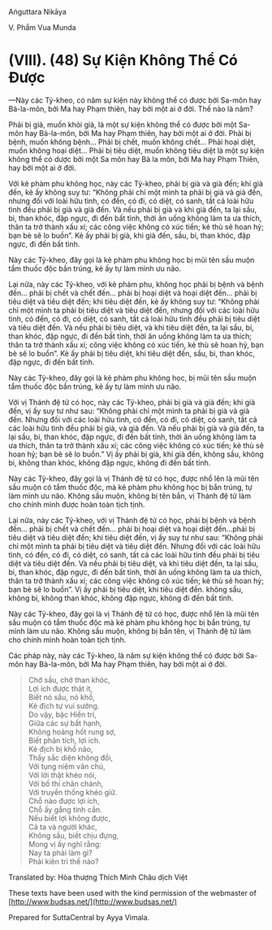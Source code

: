 Aṅguttara Nikāya

V. Phẩm Vua Munda

# (VIII). (48) Sự Kiện Không Thể Có Ðược

—Này các Tỷ-kheo, có năm sự kiện này không thể có được bởi Sa-môn hay Bà-la-môn, bởi Ma hay Phạm thiên, hay bởi một ai ở đời. Thế nào là năm?

Phải bị già, muốn khỏi già, là một sự kiện không thể có được bởi một Sa-môn hay Bà-la-môn, bởi Ma hay Phạm thiên, hay bởi một ai ở đời. Phải bị bệnh, muốn không bệnh... Phải bị chết, muốn không chết... Phải hoại diệt, muốn không hoại diệt... Phải bị tiêu diệt, muốn không tiêu diệt là một sự kiện không thể có dược bởi một Sa môn hay Bà la môn, bởi Ma hay Phạm Thiên, hay bởi một ai ở đời.

Với kẻ phàm phu không học, này các Tỷ-kheo, phải bị già và già đến; khi già đến, kẻ ấy không suy tư: “Không phải chỉ một mình ta phải bị già và già đến, nhưng đối với loài hữu tình, có đến, có đi, có diệt, có sanh, tất cả loài hữu tình đều phải bị già và già đến. Và nếu phải bị già và khi già đến, ta lại sầu, bi, than khóc, đập ngực, đi đến bất tỉnh, thời ăn uống không làm ta ưa thích, thân ta trở thành xấu xí; các công việc không có xúc tiến; kẻ thù sẽ hoan hỷ; bạn bè sẽ lo buồn”. Kẻ ấy phải bị già, khi già đến, sầu, bi, than khóc, đập ngực, đi đến bất tỉnh.

Này các Tỷ-kheo, đây gọi là kẻ phàm phu không học bị mũi tên sầu muộn tẩm thuốc độc bắn trúng, kẻ ấy tự làm mình ưu não.

Lại nữa, này các Tỷ-kheo, với kẻ phàm phu, không học phải bị bệnh và bệnh đến... phải bị chết và chết đến... phải bị hoại diệt và hoại diệt đến... phải bị tiêu diệt và tiêu diệt đến; khi tiêu diệt đến, kẻ ấy không suy tư: “Không phải chỉ một mình ta phải bị tiêu diệt và tiêu diệt đến, nhưng đối với các loài hữu tình, có đến, có đi, có diệt, có sanh, tất cả loài hữu tình đều phải bị tiêu diệt và tiêu diệt đến. Và nếu phải bị tiêu diệt, và khi tiêu diệt đến, ta lại sầu, bi, than khóc, đập ngực, đi đến bất tỉnh, thời ăn uống không làm ta ưa thích; thân ta trở thành xấu xí; công việc không có xúc tiến, kẻ thù sẽ hoan hỷ, bạn bè sẽ lo buồn”. Kẻ ấy phải bị tiêu diệt, khi tiêu diệt đến, sầu, bi, than khóc, đập ngực, đi đến bất tỉnh.

Này các Tỷ-kheo, đây gọi là kẻ phàm phu không học, bị mũi tên sầu muộn tẩm thuốc độc bắn trúng, kẻ ấy tự làm mình ưu não.

Với vị Thánh đệ tử có học, này các Tỷ-kheo, phải bị già và già đến; khi già đến, vị ấy suy tư như sau: “Không phải chỉ một mình ta phải bị già và già đến. Nhưng đối với các loài hữu tình, có đến, có đi, có diệt, có sanh, tất cả các loài hữu tình đều phải bị già, và già đến. Và nếu phải bị già và già đến, ta lại sầu, bi, than khóc, đập ngực, đi đến bất tỉnh, thời ăn uống không làm ta ưa thích, thân ta trở thành xấu xí; các công việc không có xúc tiến; kẻ thù sẽ hoan hỷ; bạn bè sẽ lo buồn.” Vị ấy phải bị già, khi già đến, không sầu, không bi, không than khóc, không đập ngực, không đi đến bất tỉnh.

Này các Tỷ-kheo, đây gọi là vị Thánh đệ tử có học, được nhổ lên là mũi tên sầu muộn có tẩm thuốc độc, mà kẻ phàm phu không học bị bắn trúng, tự làm mình ưu não. Không sầu muộn, không bị tên bắn, vị Thánh đệ tử làm cho chính mình được hoàn toàn tịch tịnh.

Lại nữa, này các Tỷ-kheo, với vị Thánh đệ tử có học, phải bị bệnh và bệnh đến... phải bị chết và chết đến... phải bị hoại diệt và hoại diệt đến...phải bị tiêu diệt và tiêu diệt đến; khi tiêu diệt đến, vị ấy suy tư như sau: “Không phải chỉ một mình ta phải bị tiêu diệt và tiêu diệt đến. Nhưng đối với các loài hữu tình, có đến, có đi, có diệt, có sanh, tất cả các loài hữu tình đều phải bị tiêu diệt và tiêu diệt đến. Và nếu phải bị tiêu diệt, và khi tiêu diệt đến, ta lại sầu, bi, than khóc, đập ngực, đi đến bất tỉnh, thời ăn uống không làm ta ưa thích, thân ta trở thành xấu xí; các công việc không có xúc tiến; kẻ thù sẽ hoan hỷ; bạn bè sẽ lo buồn”. Vị ấy phải bị tiêu diệt, khi tiêu diệt đến. không sầu, không bi, không than khóc, không đập ngực, không đi đến bất tỉnh.

Này các Tỷ-kheo, đây gọi là vị Thánh đệ tử có học, được nhổ lên là mũi tên sầu muộn có tẩm thuốc độc mà kẻ phàm phu không học bị bắn trúng, tự mình làm ưu não. Không sầu muộn, không bị bắn tên, vị Thánh đệ tử làm cho chính mình hoàn toàn tịch tịnh.

Các pháp này, này các Tỷ-kheo, là năm sự kiện không thể có được bởi Sa-môn hay Bà-la-môn, bởi Ma hay Phạm thiên, hay bởi một ai ở đời.

> Chớ sầu, chớ than khóc,  
> Lợi ích được thật ít,  
> Biết nó sầu, nó khổ,  
> Kẻ địch tự vui sướng.  
> Do vậy, bậc Hiền trí,  
> Giữa các sự bất hạnh,  
> Không hoảng hốt rung sợ,  
> Biết phân tích, lợi ích.  
> Kẻ địch bị khổ não,  
> Thấy sắc diện không đổi,  
> Với tụng niệm văn chú,  
> Với lời thật khéo nói,  
> Với bố thí chân chánh,  
> Với truyền thống khéo giữ.  
> Chỗ nào được lợi ích,  
> Chỗ ấy gắng tinh cần.  
> Nếu biết lợi không được,  
> Cả ta và người khác,  
> Không sầu, biết chịu đựng,  
> Mong vị ấy nghĩ rằng:  
> Nay ta phải làm gì?  
> Phải kiên trì thế nào?

Translated by: Hòa thượng Thích Minh Châu dịch Việt

These texts have been used with the kind permission of the webmaster of [http://www.budsas.net/](http://www.budsas.net/)

Prepared for SuttaCentral by Ayya Vimala.